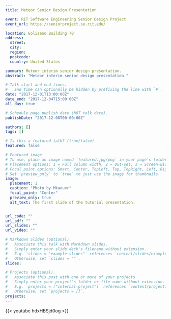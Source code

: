 ```yaml
---
title: Meteor Senior Design Presentation

event: RIT Software Engineering Senior Design Project
event_url: https://seniorproject.se.rit.edu/

location: Golisano Building 70
address:
  street:
  city: 
  region: 
  postcode: 
  country: United States

summary: Meteor interim senior design presentation.
abstract: "Meteor interim senior design presentation."

# Talk start and end times.
#   End time can optionally be hidden by prefixing the line with `#`.
date: "2017-12-01T13:00:00Z"
date_end: "2017-12-04T15:00:00Z"
all_day: true

# Schedule page publish date (NOT talk date).
publishDate: "2017-12-08T00:00:00Z"

authors: []
tags: []

# Is this a featured talk? (true/false)
featured: false

# Featured image
# To use, place an image named `featured.jpg/png` in your page's folder.
# Placement options: 1 = Full column width, 2 = Out-set, 3 = Screen-width
# Focal point options: Smart, Center, TopLeft, Top, TopRight, Left, Right, BottomLeft, Bottom, BottomRight
# Set `preview_only` to `true` to just use the image for thumbnails.
image:
  placement: 1
  caption: "Photo by Mkaouer"
  focal_point: "Center"
  preview_only: true
  alt_text: The first slide of the tutorial presentation.


url_code: ""
url_pdf: ""
url_slides: ""
url_video: ""

# Markdown Slides (optional).
#   Associate this talk with Markdown slides.
#   Simply enter your slide deck's filename without extension.
#   E.g. `slides = "example-slides"` references `content/slides/example-slides.md`.
#   Otherwise, set `slides = ""`.
slides:

# Projects (optional).
#   Associate this post with one or more of your projects.
#   Simply enter your project's folder or file name without extension.
#   E.g. `projects = ["internal-project"]` references `content/project/deep-learning/index.md`.
#   Otherwise, set `projects = []`.
projects:
---
```


{{< youtube hdxHBSjd0og >}}
